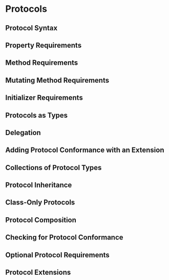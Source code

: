 # Protocols
## Protocol Syntax
## Property Requirements
## Method Requirements
## Mutating Method Requirements
## Initializer Requirements
## Protocols as Types
## Delegation
## Adding Protocol Conformance with an Extension
## Collections of Protocol Types
## Protocol Inheritance
## Class-Only Protocols
## Protocol Composition
## Checking for Protocol Conformance
## Optional Protocol Requirements
## Protocol Extensions
